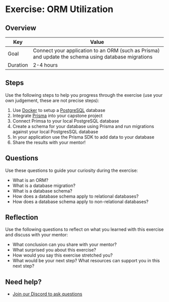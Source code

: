 # Exercise: ORM Utilization

## Overview

| Key | Value |
| --- | --- |
| Goal | Connect your application to an ORM (such as Prisma) and update the schema using database migrations |
| Duration | 2-4 hours |

## Steps

Use the following steps to help you progress through the exercise (use your own judgement, these are not precise steps):

1. Use [Docker](https://www.docker.com/) to setup a [PostgreSQL](https://hub.docker.com/_/postgres/) database
2. Integrate [Prisma](https://prisma.io/) into your capstone project
3. Connect Primsa to your local PostgreSQL database
4. Create a schema for your database using Prisma and run migrations against your local PostgresSQL database
5. In your application use the Prisma SDK to add data to your database
6. Share the results with your mentor!

## Questions

Use these questions to guide your curiosity during the exercise:

- What is an ORM?
- What is a database migration?
- What is a database schema?
- How does a database schema apply to relational databases?
- How does a database schema apply to non-relational databases?

## Reflection

Use the following questions to reflect on what you learned with this exercise and discuss with your mentor:

- What conclusion can you share with your mentor?
- What surprised you about this exercise?
- How would you say this exercise stretched you? 
- What would be your next step? What resources can support you in this next step?

## Need help?

- [Join our Discord to ask questions](https://discord.gg/bDVYvG3Czd)
